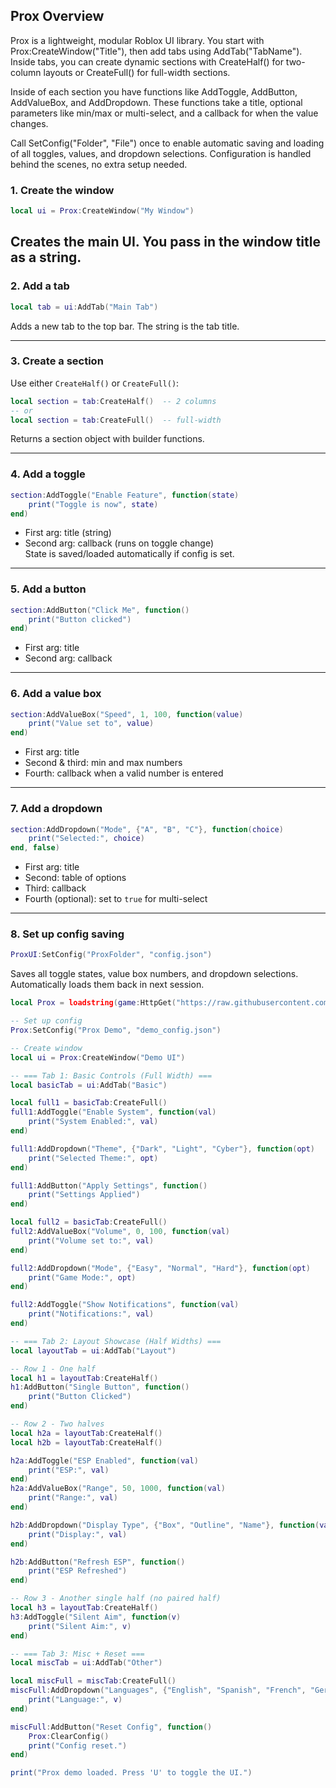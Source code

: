 ## Prox Overview

Prox is a lightweight, modular Roblox UI library. You start with Prox:CreateWindow("Title"), then add tabs using AddTab("TabName"). Inside tabs, you can create dynamic sections with CreateHalf() for two-column layouts or CreateFull() for full-width sections.

Inside of each section you have functions like AddToggle, AddButton, AddValueBox, and AddDropdown. These functions take a title, optional parameters like min/max or multi-select, and a callback for when the value changes.

Call SetConfig("Folder", "File") once to enable automatic saving and loading of all toggles, values, and dropdown selections. Configuration is handled behind the scenes, no extra setup needed.

### 1. Create the window
```lua
local ui = Prox:CreateWindow("My Window")
```
Creates the main UI. You pass in the window title as a string.
---

### 2. Add a tab
```lua
local tab = ui:AddTab("Main Tab")
```
Adds a new tab to the top bar. The string is the tab title.

---

### 3. Create a section  
Use either `CreateHalf()` or `CreateFull()`:
```lua
local section = tab:CreateHalf()  -- 2 columns
-- or
local section = tab:CreateFull()  -- full-width
```
Returns a section object with builder functions.

---

### 4. Add a toggle
```lua
section:AddToggle("Enable Feature", function(state)
    print("Toggle is now", state)
end)
```
- First arg: title (string)  
- Second arg: callback (runs on toggle change)  
State is saved/loaded automatically if config is set.

---

### 5. Add a button
```lua
section:AddButton("Click Me", function()
    print("Button clicked")
end)
```
- First arg: title  
- Second arg: callback

---

### 6. Add a value box
```lua
section:AddValueBox("Speed", 1, 100, function(value)
    print("Value set to", value)
end)
```
- First arg: title  
- Second & third: min and max numbers  
- Fourth: callback when a valid number is entered

---

### 7. Add a dropdown
```lua
section:AddDropdown("Mode", {"A", "B", "C"}, function(choice)
    print("Selected:", choice)
end, false)
```
- First arg: title  
- Second: table of options  
- Third: callback  
- Fourth (optional): set to `true` for multi-select

---

### 8. Set up config saving
```lua
ProxUI:SetConfig("ProxFolder", "config.json")
```
Saves all toggle states, value box numbers, and dropdown selections. Automatically loads them back in next session.




```lua
local Prox = loadstring(game:HttpGet("https://raw.githubusercontent.com/myrelune/prox-ui/refs/heads/main/prox.lua"))()

-- Set up config
Prox:SetConfig("Prox Demo", "demo_config.json")

-- Create window
local ui = Prox:CreateWindow("Demo UI")

-- === Tab 1: Basic Controls (Full Width) ===
local basicTab = ui:AddTab("Basic")

local full1 = basicTab:CreateFull()
full1:AddToggle("Enable System", function(val)
    print("System Enabled:", val)
end)

full1:AddDropdown("Theme", {"Dark", "Light", "Cyber"}, function(opt)
    print("Selected Theme:", opt)
end)

full1:AddButton("Apply Settings", function()
    print("Settings Applied")
end)

local full2 = basicTab:CreateFull()
full2:AddValueBox("Volume", 0, 100, function(val)
    print("Volume set to:", val)
end)

full2:AddDropdown("Mode", {"Easy", "Normal", "Hard"}, function(opt)
    print("Game Mode:", opt)
end)

full2:AddToggle("Show Notifications", function(val)
    print("Notifications:", val)
end)

-- === Tab 2: Layout Showcase (Half Widths) ===
local layoutTab = ui:AddTab("Layout")

-- Row 1 - One half
local h1 = layoutTab:CreateHalf()
h1:AddButton("Single Button", function()
    print("Button Clicked")
end)

-- Row 2 - Two halves
local h2a = layoutTab:CreateHalf()
local h2b = layoutTab:CreateHalf()

h2a:AddToggle("ESP Enabled", function(val)
    print("ESP:", val)
end)
h2a:AddValueBox("Range", 50, 1000, function(val)
    print("Range:", val)
end)

h2b:AddDropdown("Display Type", {"Box", "Outline", "Name"}, function(val)
    print("Display:", val)
end)

h2b:AddButton("Refresh ESP", function()
    print("ESP Refreshed")
end)

-- Row 3 - Another single half (no paired half)
local h3 = layoutTab:CreateHalf()
h3:AddToggle("Silent Aim", function(v)
    print("Silent Aim:", v)
end)

-- === Tab 3: Misc + Reset ===
local miscTab = ui:AddTab("Other")

local miscFull = miscTab:CreateFull()
miscFull:AddDropdown("Languages", {"English", "Spanish", "French", "German"}, function(v)
    print("Language:", v)
end)

miscFull:AddButton("Reset Config", function()
    Prox:ClearConfig()
    print("Config reset.")
end)

print("Prox demo loaded. Press 'U' to toggle the UI.")
```
